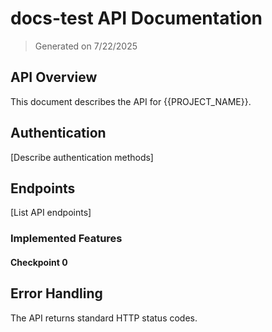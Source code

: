 # docs-test API Documentation

> Generated on 7/22/2025

## API Overview

This document describes the API for {{PROJECT_NAME}}.

## Authentication

[Describe authentication methods]

## Endpoints

[List API endpoints]

### Implemented Features

#### Checkpoint 0




## Error Handling

The API returns standard HTTP status codes.

